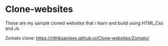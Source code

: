 # Clone-websites

These are my sample cloned websites that i learn and build using HTML,Css and Js

Zomato clone: https://rithiksanjeev.github.io/Clone-websites/Zomato/
